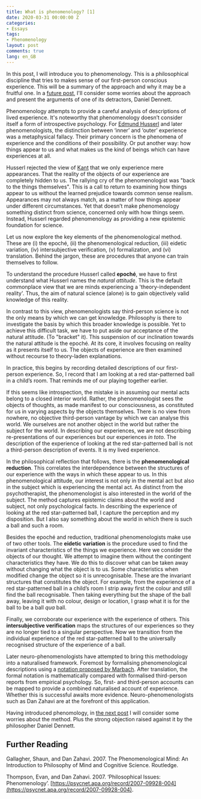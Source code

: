 ```yaml
---
title: What is phenomenology? [1]
date: 2020-03-31 00:00:00 Z
categories:
- Essays
tags:
- Phenomenology
layout: post
comments: true
lang: en_GB
---
```


In this post, I will introduce you to phenomenology. This is a philosophical discipline that tries to makes sense of our first-person conscious experience. This will be a summary of the approach and why it may be a fruitful one. In a [future post](https://blog.srazavi.com/essays/2020/04/08/what-is-phenomenology-2.html), I'll consider some worries about the approach and present the arguments of one of its detractors, Daniel Dennett.
<!--more-->

Phenomenology attempts to provide a careful analysis of descriptions of lived experience. It's noteworthy that phenomenology doesn’t consider itself a form of introspective psychology.  For [Edmund Husserl](https://www.iep.utm.edu/husserl/) and later phenomenologists, the distinction between ‘inner’ and ‘outer’ experience was a metaphysical fallacy. Their primary concern is the phenomena of experience and the conditions of their possibility. Or put another way: how things appear to us and what makes us the kind of beings which can have experiences at all. 

Husserl rejected the view of [Kant](https://www.iep.utm.edu/kantview/#SH2c) that we only experience mere appearances. That the reality of the objects of our experience are completely hidden to us. The rallying cry of the phenomenologist was "back to the things themselves". This is a call to return to examining how things appear to us without the learned prejudice towards common sense realism. Appearances may not always match, as a matter of how things appear under different circumstances. Yet that doesn’t make phenomenology something distinct from science, concerned only with how things seem. Instead, Husserl regarded phenomenology as providing a new epistemic foundation for science.

Let us now explore the key elements of the phenomenological method. These are (i) the epoché, (ii) the phenomenological reduction, (iii) eidetic variation, (iv) intersubjective verification, (v) formalization, and (vi) translation. Behind the jargon, these are procedures that anyone can train themselves to follow.

To understand the procedure Husserl called **epoché**, we have to first understand what Husserl names the _natural attitude_.  This is the default commonplace view that we are minds experiencing a 'theory-independent reality'. Thus, the aim of natural science (alone) is to gain objectively valid knowledge of this reality. 

In contrast to this view, phenomenologists say third-person science is not the only means by which we can get knowledge. Philosophy is there to investigate the basis by which this broader knowledge is possible. Yet to achieve this difficult task, we have to put aside our acceptance of the natural attitude. (To "bracket" it). This suspension of our inclination towards the natural attitude is the epoché. At its core, it involves focusing on reality as it presents itself to us. The objects of experience are then examined without recourse to theory-laden explanations. 

In practice, this begins by recording detailed descriptions of our first-person experience. So, I record that I am looking at a red star-patterned ball in a child’s room. That reminds me of our playing together earlier.

If this seems like introspection, the mistake is in assuming our mental acts belong to a closed interior world. Rather, the phenomenologist sees the objects of thoughts, as made manifest to our consciousness, as constituted for us in varying aspects by the objects themselves. There is no view from nowhere, no objective third-person vantage by which we can analyse this world. We ourselves are not another object in the world but rather the subject for the world.  In describing our experiences, we are not describing re-presentations of our experiences but our experiences _in toto_.  The description of the experience of looking at the red star-patterned ball is not a third-person description of events. It is my lived experience.

In the philosophical reflection that follows, there is the **phenomenological reduction**. This correlates the interdependence between the structures of our experience with the ways in which these appear to us. In this phenomenological attitude, our interest is not only in the mental act but also in the subject which is experiencing the mental act. As distinct from the psychotherapist, the phenomenologist is also interested in the world of the subject. The method captures epistemic claims about the world and subject, not only psychological facts. In describing the experience of looking at the red star-patterned ball, I capture the perception and my disposition. But I also say something about the world in which there is such a ball and such a room.

Besides the epoché and reduction, traditional phenomenologists make use of two other tools. The **eidetic variation** is the procedure used to find the invariant characteristics of the things we experience. Here we consider the objects of our thought. We attempt to imagine them without the contingent characteristics they have. We do this to discover what can be taken away without changing what the object is to us. Some characteristics when modified change the object so it is unrecognisable. These are the invariant structures that constitutes the object. For example, from the experience of a red star-patterned ball in a child’s room I strip away first the colour and still find the ball recognisable. Then taking everything but the shape of the ball away, leaving it with no colour, design or location, I grasp what it is for the ball to be a ball _qua_ ball. 

Finally, we corroborate our experience with the experience of others. This **intersubjective verification** maps the structures of our experiences so they are no longer tied to a singular perspective. Now we transition from the individual experience of the red star-patterned ball to the universally recognised structure of the experience of a ball. 

Later neuro-phenomenologists have attempted to bring this methodology into a naturalised framework. Foremost by formalising phenomenological descriptions using a [notation proposed by Marbach](file:///Users/seyedrazavi/Downloads/08_Marbach.pdf). After translation, the formal notation is mathematically compared with formalised third-person reports from empirical psychology. So, first- and third-person accounts can be mapped to provide a combined naturalised account of experience. Whether this is successful awaits more evidence. Neuro-phenomenologists such as Dan Zahavi are at the forefront of this application.

Having introduced phenomology, in [the next post](https://blog.srazavi.com/essays/2020/04/08/what-is-phenomenology-2.html) I will consider some worries about the method. Plus the strong objection raised against it by the philosopher Daniel Dennett. 

## Further Reading

Gallagher, Shaun, and Dan Zahavi. 2007. The Phenomenological Mind: An Introduction to Philosophy of Mind and Cognitive Science. Routledge.

Thompson, Evan, and Dan Zahavi. 2007. ‘Philosophical Issues: Phenomenology’. [https://psycnet.apa.org/record/2007-09928-004](https://psycnet.apa.org/record/2007-09928-004).
